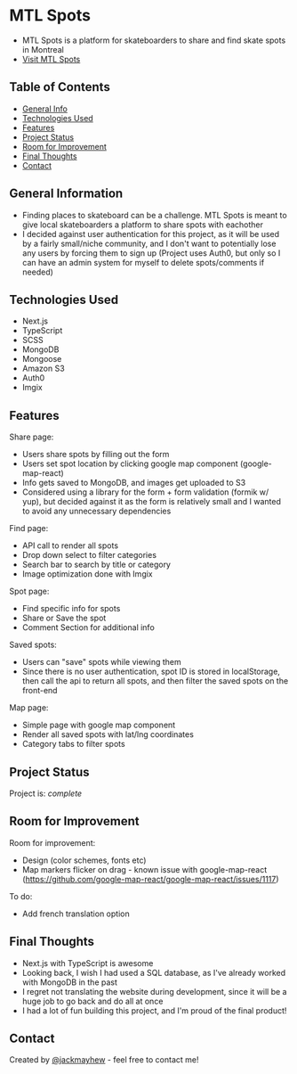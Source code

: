 # MTL Spots
* MTL Spots is a platform for skateboarders to share and find skate spots in Montreal
* [ Visit MTL Spots ](https://mtlspots.ca/)

## Table of Contents
* [General Info](#general-information)
* [Technologies Used](#technologies-used)
* [Features](#features)
* [Project Status](#project-status)
* [Room for Improvement](#room-for-improvement)
* [Final Thoughts](#final-thoughts)
* [Contact](#contact)


## General Information
- Finding places to skateboard can be a challenge. MTL Spots is meant to give local skateboarders a platform to share spots with eachother
- I decided against user authentication for this project, as it will be used by a fairly small/niche community, and I don't want to potentially lose any users by forcing them to sign up (Project uses Auth0, but only so I can have an admin system for myself to delete spots/comments if needed)

## Technologies Used
- Next.js
- TypeScript
- SCSS
- MongoDB
- Mongoose
- Amazon S3
- Auth0
- Imgix


## Features

Share page:
- Users share spots by filling out the form
- Users set spot location by clicking google map component (google-map-react)
- Info gets saved to MongoDB, and images get uploaded to S3
- Considered using a library for the form + form validation (formik w/ yup), but decided against it as the form is relatively small and I wanted to avoid any unnecessary dependencies

Find page:
- API call to render all spots
- Drop down select to filter categories
- Search bar to search by title or category
- Image optimization done with Imgix

Spot page:
- Find specific info for spots
- Share or Save the spot
- Comment Section for additional info

Saved spots:
- Users can "save" spots while viewing them
- Since there is no user authentication, spot ID is stored in localStorage, then call the api to return all spots, and then filter the saved spots on the front-end

Map page:
- Simple page with google map component
- Render all saved spots with lat/lng coordinates
- Category tabs to filter spots


## Project Status

Project is: _complete_


## Room for Improvement

Room for improvement:
- Design (color schemes, fonts etc)
- Map markers flicker on drag - known issue with google-map-react (https://github.com/google-map-react/google-map-react/issues/1117)

To do:
- Add french translation option


## Final Thoughts
- Next.js with TypeScript is awesome
- Looking back, I wish I had used a SQL database, as I've already worked with MongoDB in the past
- I regret not translating the website during development, since it will be a huge job to go back and do all at once 
- I had a lot of fun building this project, and I'm proud of the final product!


## Contact
Created by [@jackmayhew](https://www.jackmayhew.com/) - feel free to contact me!

